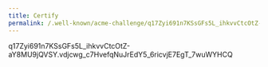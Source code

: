 ```yaml
---
title: Certify
permalink: /.well-known/acme-challenge/q17Zyi691n7KSsGFs5L_ihkvvCtcOtZ-aY8MU9jQVSY
---
```

q17Zyi691n7KSsGFs5L_ihkvvCtcOtZ-aY8MU9jQVSY.vdjcwg_c7HvefqNuJrEdY5_6ricvjE7EgT_7wuWYHCQ
